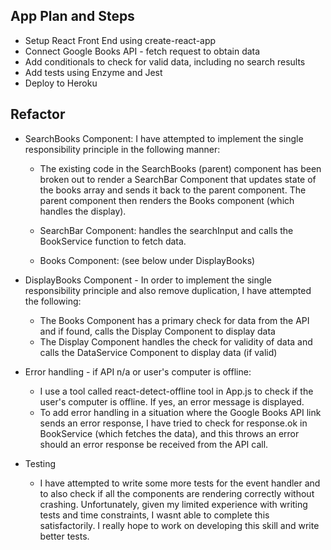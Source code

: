 ## App Plan and Steps
- Setup React Front End using create-react-app
- Connect Google Books API - fetch request to obtain data
- Add conditionals to check for valid data, including no search results
- Add tests using Enzyme and Jest
- Deploy to Heroku

## Refactor
 - SearchBooks Component: I have attempted to implement the single responsibility principle in the following manner:
    - The existing code in the SearchBooks (parent) component has been broken  out to render a SearchBar Component that updates state of the books array and sends it back to the parent component. The parent component then renders the Books component (which handles the display).

    - SearchBar Component:  handles the searchInput and calls the BookService function to fetch data.

    - Books Component: (see below under DisplayBooks)

 - DisplayBooks Component - In order to implement the single responsibility principle and also remove duplication, I have attempted the following:
   - The Books Component has a primary check for data from the API and if found, calls the Display Component to display data
   - The Display Component handles the check for validity of data and calls the DataService Component to display data (if valid)  

 - Error handling - if API n/a or user's computer is offline:
    - I use a tool called react-detect-offline tool in App.js to check if the user's computer is offline. If yes, an error message is displayed.
    - To add error handling in a situation where the Google Books API link sends an error response, I have tried to check for response.ok in BookService (which fetches the data), and this throws an error should an error response be received from the API call.

 - Testing
    - I have attempted to write some more tests for the event handler and to also check if all the components are rendering correctly without crashing. Unfortunately, given my limited experience with writing tests and time constraints, I wasnt able to complete this satisfactorily. I really hope to work on developing this skill and write better tests.
